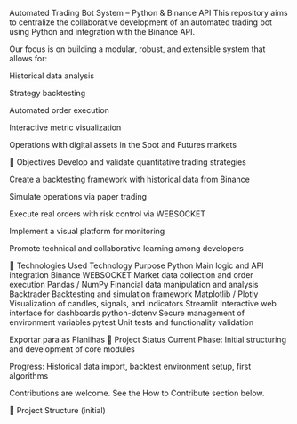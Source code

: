 Automated Trading Bot System – Python & Binance API
This repository aims to centralize the collaborative development of an automated trading bot using Python and integration with the Binance API.

Our focus is on building a modular, robust, and extensible system that allows for:

Historical data analysis

Strategy backtesting

Automated order execution

Interactive metric visualization

Operations with digital assets in the Spot and Futures markets

📌 Objectives
Develop and validate quantitative trading strategies

Create a backtesting framework with historical data from Binance

Simulate operations via paper trading

Execute real orders with risk control via WEBSOCKET

Implement a visual platform for monitoring

Promote technical and collaborative learning among developers

🧰 Technologies Used
Technology	Purpose
Python	Main logic and API integration
Binance WEBSOCKET	Market data collection and order execution
Pandas / NumPy	Financial data manipulation and analysis
Backtrader	Backtesting and simulation framework
Matplotlib / Plotly	Visualization of candles, signals, and indicators
Streamlit	Interactive web interface for dashboards
python-dotenv	Secure management of environment variables
pytest	Unit tests and functionality validation

Exportar para as Planilhas
🚧 Project Status
Current Phase: Initial structuring and development of core modules

Progress: Historical data import, backtest environment setup, first algorithms

Contributions are welcome. See the How to Contribute section below.

📁 Project Structure (initial)
